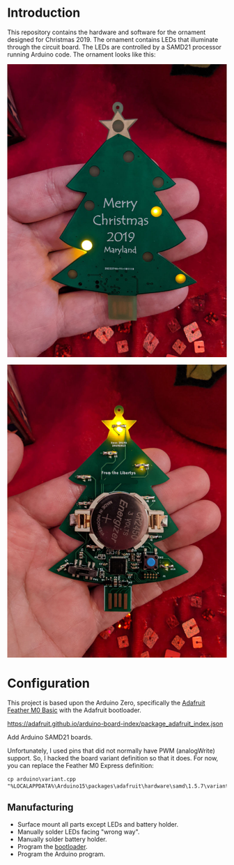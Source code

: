 
# Introduction

This repository contains the hardware and software for the ornament designed
for Christmas 2019.  The ornament contains LEDs that illuminate through the
circuit board.  The LEDs are controlled by a SAMD21 processor running Arduino
code.  The ornament looks like this:

![front](front.jpg)

![back](back.jpg)


# Configuration

This project is based upon the Arduino Zero, specifically the [Adafruit
Feather M0 Basic](https://learn.adafruit.com/adafruit-feather-m0-basic-proto/using-with-arduino-ide)
with the Adafruit bootloader.

https://adafruit.github.io/arduino-board-index/package_adafruit_index.json

Add Arduino SAMD21 boards.

Unfortunately, I used pins that did not normally have PWM (analogWrite) 
support.  So, I hacked the board variant definition so that it does.  For now,
you can replace the Feather M0 Express definition:

    cp arduino\variant.cpp "%LOCALAPPDATA%\Arduino15\packages\adafruit\hardware\samd\1.5.7\variants\feather_m0_express\variant.cpp"


## Manufacturing

* Surface mount all parts except LEDs and battery holder.
* Manually solder LEDs facing "wrong way".
* Manually solder battery holder.
* Program the [bootloader](https://learn.adafruit.com/how-to-program-samd-bootloaders).
* Program the Arduino program.

